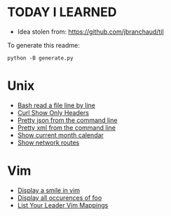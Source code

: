 # TODAY I LEARNED

* Idea stolen from: https://github.com/jbranchaud/til

To generate this readme:

    python -B generate.py

# Unix

* [ Bash read a file line by line ](Unix/Bash-read-a-file-line-by-line.md)
* [ Curl Show Only Headers ](Unix/Curl-Show-Only-Headers.md)
* [ Pretty json from the command line ](Unix/Pretty-json-from-the-command-line.md)
* [ Pretty xml from the command line ](Unix/Pretty-xml-from-the-command-line.md)
* [ Show current month calendar ](Unix/Show-current-month-calendar.md)
* [ Show network routes ](Unix/Show-network-routes.md)

# Vim

* [ Display a smile in vim ](Vim/Display-a-smile-in-vim.md)
* [ Display all occurences of foo ](Vim/Display-all-occurences-of-foo.md)
* [ List Your Leader Vim Mappings ](Vim/List-Your-Leader-Vim-Mappings.md)

